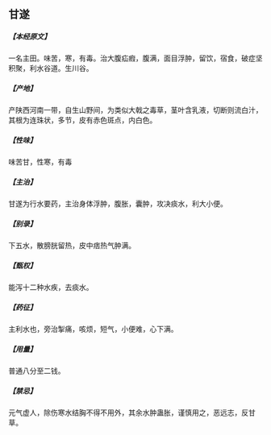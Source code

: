 ## 甘遂

##### 【本经原文】
一名主田。味苦，寒，有毒。治大腹疝瘕，腹满，面目浮肿，留饮，宿食，破症坚积聚，利水谷道。生川谷。
##### 【产地】
产陕西河南一带，自生山野间，为类似大戟之毒草，茎叶含乳液，切断则流白汁，其根为连珠状，多节，皮有赤色斑点，内白色。
##### 【性味】
味苦甘，性寒，有毒
##### 【主治】
甘遂为行水要药，主治身体浮肿，腹胀，囊肿，攻决痰水，利大小便。
##### 【别录】
下五水，散膀胱留热，皮中痞热气肿满。
##### 【甄权】
能泻十二种水疾，去痰水。
##### 【药征】
主利水也，旁治掣痛，咳烦，短气，小便难，心下满。
##### 【用量】
普通八分至二钱。
##### 【禁忌】
元气虚人，除伤寒水结胸不得不用外，其余水肿蛊胀，谨慎用之，恶远志，反甘草。